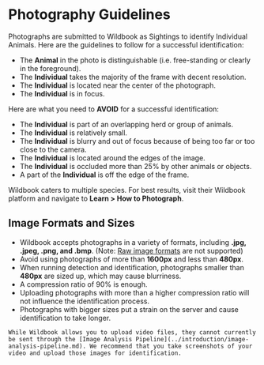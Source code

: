 # Photography Guidelines

Photographs are submitted to Wildbook as Sightings to identify Individual Animals. Here are the guidelines to follow for a successful identification:

* The **Animal** in the photo is distinguishable (i.e. free-standing or clearly in the foreground).
* The **Individual** takes the majority of the frame with decent resolution.
* The **Individual** is located near the center of the photograph.
* The **Individual** is in focus.

Here are what you need to **AVOID** for a successful identification:

* The **Individual** is part of an overlapping herd or group of animals.
* The **Individual** is relatively small.
* The **Individual** is blurry and out of focus because of being too far or too close to the camera.
* The **Individual** is located around the edges of the image.
* The **Individual** is occluded more than 25% by other animals or objects.
* A part of the **Individual** is off the edge of the frame.

Wildbook caters to multiple species. For best results, visit their Wildbook platform and navigate to **Learn > How to Photograph**.

## **Image Formats and Sizes**

* Wildbook accepts photographs in a variety of formats, including **.jpg, .jpeg, .png, and .bmp**. (Note: [Raw image formats](https://en.wikipedia.org/wiki/Raw_image_format) are not supported)
* Avoid using photographs of more than **1600px** and less than **480px**.
* When running detection and identification, photographs smaller than **480px** are sized up, which may cause blurriness.
* A compression ratio of 90% is enough.
* Uploading photographs with more than a higher compression ratio will not influence the identification process.
* Photographs with bigger sizes put a strain on the server and cause identification to take longer.
````{warning}
While Wildbook allows you to upload video files, they cannot currently be sent through the [Image Analysis Pipeline](../introduction/image-analysis-pipeline.md). We recommend that you take screenshots of your video and upload those images for identification.
````
